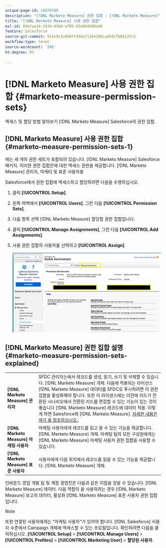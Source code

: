 ```yaml
---
unique-page-id: 18874789
description: "[!DNL Marketo Measure] 권한 집합 - [!DNL Marketo Measure]"
title: "[!DNL Marketo Measure] 사용 권한 집합"
exl-id: 84b7aa24-3934-4584-af05-02e804d00a98
feature: Salesforce
source-git-commit: 915e9c5a968ffd9de713b4308cadb91768613fc5
workflow-type: tm+mt
source-wordcount: '245'
ht-degree: 0%

---
```


# [!DNL Marketo Measure] 사용 권한 집합 {#marketo-measure-permission-sets}

액세스 및 할당 방법 알아보기 [!DNL Marketo Measure] Salesforce의 권한 집합.

## [!DNL Marketo Measure] 사용 권한 집합 {#marketo-measure-permission-sets-1}

에는 세 개의 권한 세트가 포함되어 있습니다. [!DNL Marketo Measure] Salesforce 패키지. 이러한 권한 집합은에 대한 액세스 권한을 제공합니다. [!DNL Marketo Measure] 관리자, 마케터 및 표준 사용자용

Salesforce에서 권한 집합에 액세스하고 할당하려면 다음을 수행하십시오.

1. 클릭 **[!UICONTROL Setup]**.
1. 왼쪽 여백에서 **[!UICONTROL Users]**, 그런 다음 **[!UICONTROL Permission Sets]**.
1. 다음 항목 선택 [!DNL Marketo Measure] 할당할 권한 집합입니다.
1. 클릭 **[!UICONTROL Manage Assignments]**, 그런 다음 **[!UICONTROL Add Assignments]**.
1. 사용 권한 집합의 사용자를 선택하고 **[!UICONTROL Assign]**.

   ![](assets/1-5.png)

## [!DNL Marketo Measure] 권한 집합 설명 {#marketo-measure-permission-sets-explained}

<table> 
 <tbody> 
  <tr> 
   <td><span><strong>[!DNL Marketo Measure] 관리자</strong></span></td> 
   <td><span>SFDC 관리자는에서 레코드를 생성, 읽기, 쓰기 및 삭제할 수 있습니다. [!DNL Marketo Measure] 개체. 다음에 적용되는 라이선스 [!DNL Marketo Measure] 데이터를 SFDC로 푸시하려면 이 권한 집합을 활성화해야 합니다. 또한 이 라이센스에는 이전에 리드가 전환된 시나리오에서 전환된 리드를 편집할 수 있는 기능이 있는 것이 좋습니다 [!DNL Marketo Measure] 레코드에 데이터 적용. 이렇게 하면 Salesforce와 [!DNL Marketo Measure]. <a href="https://help.salesforce.com/articleView?id=release-notes.rn_sales_leads_view_converted.htm&amp;type=5&amp;release=206&amp;language=en_us">자세한 내용은 여기 를 참조하십시오.</a>.</span></td> 
  </tr> 
  <tr> 
   <td><span><strong>[!DNL Marketo Measure] 마케팅 사용자</strong></span></td> 
   <td><span>마케팅 사용자에게 레코드를 읽고 쓸 수 있는 기능을 제공합니다. [!DNL Marketo Measure] 개체. 마케팅 팀의 모든 구성원에게는 [!DNL Marketo Measure] 마케팅 사용자 권한 집합을 사용할 수 있습니다. <br></span></td> 
  </tr> 
  <tr> 
   <td><span><strong>[!DNL Marketo Measure] 표준 사용자</strong></span></td> 
   <td><span>사용자에게 다음 위치에서 레코드를 읽을 수 있는 기능을 제공합니다. [!DNL Marketo Measure] 개체.</span></td> 
  </tr> 
 </tbody> 
</table>

인바운드 영업 개발 팀 및 계정 경영진은 다음과 같은 이점을 얻을 수 있습니다. [!DNL Marketo Measure] 데이터. 다음 역할이 을 사용하려는 경우 [!DNL Marketo Measure] 보고의 데이터, 활성화 [!DNL Marketo Measure] 표준 사용자 권한 집합입니다.

>[!NOTE]
>
>또한 연결된 사용자에게는 &quot;마케팅 사용자&quot;가 있어야 합니다. [!DNL Salesforce] 사용자 수준에서 Campaign 개체에 액세스할 수 있는 프로필입니다. 확인하려면 다음을 클릭하십시오. **[!UICONTROL Setup]** > **[!UICONTROL Manage Users]** > **[!UICONTROL Profiles]** > **[!UICONTROL Marketing User]** > **할당된 사용자**.
